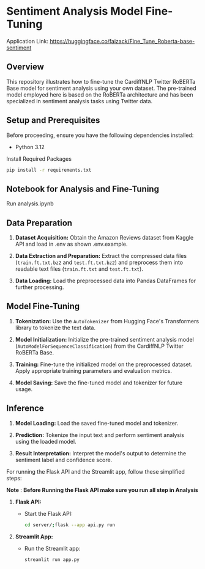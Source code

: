 # Sentiment Analysis Model Fine-Tuning 


Application Link: https://huggingface.co/faizack/Fine_Tune_Roberta-base-sentiment
## Overview

This repository illustrates how to fine-tune the CardiffNLP Twitter RoBERTa Base model for sentiment analysis using your own dataset. The pre-trained model employed here is based on the RoBERTa architecture and has been specialized in sentiment analysis tasks using Twitter data.

## Setup and Prerequisites

Before proceeding, ensure you have the following dependencies installed:

- Python 3.12

Install Required Packages

```bash
pip install -r requirements.txt
```

## Notebook for Analysis and Fine-Tuning
Run analysis.ipynb

## Data Preparation

1. **Dataset Acquisition:** Obtain the Amazon Reviews dataset from Kaggle API and load in .env as shown .env.example.

2. **Data Extraction and Preparation:** Extract the compressed data files (`train.ft.txt.bz2` and `test.ft.txt.bz2`) and preprocess them into readable text files (`train.ft.txt` and `test.ft.txt`).

3. **Data Loading:** Load the preprocessed data into Pandas DataFrames for further processing.

## Model Fine-Tuning

1. **Tokenization:** Use the `AutoTokenizer` from Hugging Face's Transformers library to tokenize the text data.

2. **Model Initialization:** Initialize the pre-trained sentiment analysis model (`AutoModelForSequenceClassification`) from the CardiffNLP Twitter RoBERTa Base.

3. **Training:** Fine-tune the initialized model on the preprocessed dataset. Apply appropriate training parameters and evaluation metrics.

4. **Model Saving:** Save the fine-tuned model and tokenizer for future usage.

## Inference

1. **Model Loading:** Load the saved fine-tuned model and tokenizer.

2. **Prediction:** Tokenize the input text and perform sentiment analysis using the loaded model.

3. **Result Interpretation:** Interpret the model's output to determine the sentiment label and confidence score.

For running the Flask API and the Streamlit app, follow these simplified steps:

**Note** : **Before Running the Flask API make sure you run all step in Analysis**

1. **Flask API:**

   - Start the Flask API:

     ```bash
     cd server/;flask --app api.py run
     ```

2. **Streamlit App:**

   - Run the Streamlit app:

     ```bash
     streamlit run app.py
     ```